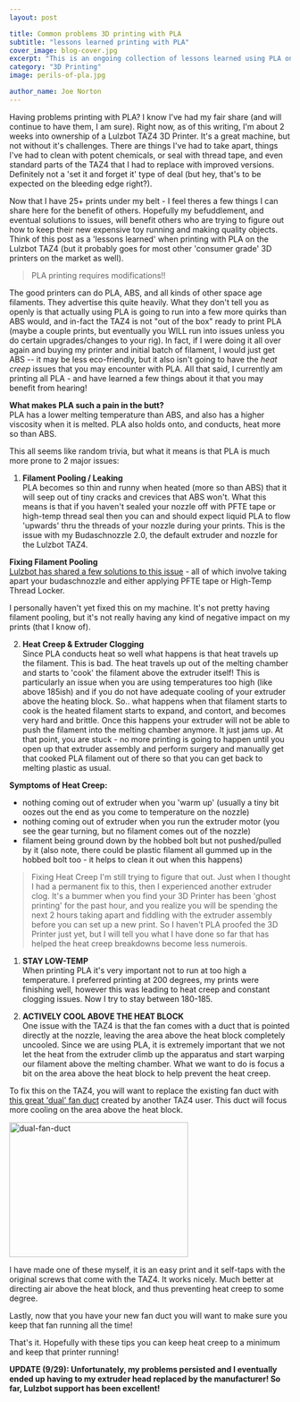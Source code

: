 ```yaml
---
layout: post

title: Common problems 3D printing with PLA
subtitle: "lessons learned printing with PLA"
cover_image: blog-cover.jpg
excerpt: "This is an ongoing collection of lessons learned using PLA on 3D printers (specifically, the Lulzbot TAZ4). Hopefully my befuddlement, and eventual solutions, to some of the most common issues such as Heat Creep, Extruder Clogging, and Filament Leaking/Pooling will benefit others."
category: "3D Printing"
image: perils-of-pla.jpg

author_name: Joe Norton
---  
```

Having problems printing with PLA? I know I've had my fair share (and will continue to have them, I am sure). Right now, as of this writing, I'm about 2 weeks into ownership of a Lulzbot TAZ4 3D Printer. It's a great machine, but not without it's challenges. There are things I've had to take apart, things I've had to clean with potent chemicals, or seal with thread tape, and even standard parts of the TAZ4 that I had to replace with improved versions. Definitely not a 'set it and forget it' type of deal (but hey, that's to be expected on the bleeding edge right?).

Now that I have 25+ prints under my belt - I feel theres a few things I can share here for the benefit of others. Hopefully my befuddlement, and eventual solutions to issues, will benefit others who are trying to figure out how to keep their new expensive toy running and making quality objects. Think of this post as a 'lessons learned' when printing with PLA on the Lulzbot TAZ4 (but it probably goes for most other 'consumer grade' 3D printers on the market as well).

> PLA printing requires modifications!!

The good printers can do PLA, ABS, and all kinds of other space age filaments. They advertise this quite heavily. What they don't tell you as openly is that actually using PLA is going to run into a few more quirks than ABS would, and in-fact the TAZ4 is not "out of the box" ready to print PLA (maybe a couple prints, but eventually you WILL run into issues unless you do certain upgrades/changes to your rig). In fact, if I were doing it all over again and buying my printer and initial batch of filament, I would just get ABS -- it may be less eco-friendly, but it also isn't going to have the _heat creep_ issues that you may encounter with PLA. All that said, I currently am printing all PLA - and have learned a few things about it that you may benefit from hearing!

**What makes PLA such a pain in the butt?**  
PLA has a lower melting temperature than ABS, and also has a higher viscosity when it is melted. PLA also holds onto, and conducts, heat more so than ABS. 

This all seems like random trivia, but what it means is that PLA is much more prone to 2 major issues:

1. __Filament Pooling / Leaking__   
PLA becomes so thin and runny when heated (more so than ABS) that it will seep out of tiny cracks and crevices that ABS won't. What this means is that if you haven't sealed your nozzle off with PFTE tape or high-temp thread seal then you can and should expect liquid PLA to flow 'upwards' thru the threads of your nozzle during your prints. This is the issue with my Budaschnozzle 2.0, the default extruder and nozzle for the Lulzbot TAZ4. 

__Fixing Filament Pooling__  
<a href="https://www.lulzbot.com/support/budaschnozzle-20-pla-solution">Lulzbot has shared a few solutions to this issue</a> - all of which involve taking apart your budaschnozzle and either applying PFTE tape or High-Temp Thread Locker.  

I personally haven't yet fixed this on my machine. It's not pretty having filament pooling, but it's not really having any kind of negative impact on my prints (that I know of).

2. __Heat Creep & Extruder Clogging__  
Since PLA conducts heat so well what happens is that heat travels up the filament. This is bad. The heat travels up out of the melting chamber and starts to 'cook' the filament above the extruder itself! This is particularly an issue when you are using temperatures too high (like above 185ish) and if you do not have adequate cooling of your extruder above the heating block. So.. what happens when that filament starts to cook is the heated filament starts to expand, and contort, and becomes very hard and brittle. Once this happens your extruder will not be able to push the filament into the melting chamber anymore. It just jams up. At that point, you are stuck - no more printing is going to happen until you open up that extruder assembly and perform surgery and manually get that cooked PLA filament out of there so that you can get back to melting plastic as usual.

__Symptoms of Heat Creep:__
* nothing coming out of extruder when you 'warm up' (usually a tiny bit oozes out the end as you come to temperature on the nozzle)
* nothing coming out of extruder when you run the extruder motor (you see the gear turning, but no filament comes out of the nozzle)
* filament being ground down by the hobbed bolt but not pushed/pulled by it (also note, there could be plastic filament all gummed up in the hobbed bolt too - it helps to clean it out when this happens)

> Fixing Heat Creep
I'm still trying to figure that out. Just when I thought I had a permanent fix to this, then I experienced another extruder clog. It's a bummer when you find your 3D Printer has been 'ghost printing' for the past hour, and you realize you will be spending the next 2 hours taking apart and fiddling with the extruder assembly before you can set up a new print. So I haven't PLA proofed the 3D Printer just yet, but I will tell you what I have done so far that has helped the heat creep breakdowns become less numerois.  

1. __STAY LOW-TEMP__  
When printing PLA it's very important not to run at too high a temperature. I preferred printing at 200 degrees, my prints were finishing well, however this was leading to heat creep and constant clogging issues. Now I try to stay between 180-185.

2. __ACTIVELY COOL ABOVE THE HEAT BLOCK__  
One issue with the TAZ4 is that the fan comes with a duct that is pointed directly at the nozzle, leaving the area above the heat block completely uncooled. Since we are using PLA, it is extremely important that we not let the heat from the extruder climb up the apparatus and start warping our filament above the melting chamber. What we want to do is focus a bit on the area above the heat block to help prevent the heat creep. 

To fix this on the TAZ4, you will want to replace the existing fan duct with <a href="http://www.thingiverse.com/thing:374906">this great 'dual' fan duct</a> created by another TAZ4 user. This duct will focus more cooling on the area above the heat block.

<a href="https://www.flickr.com/photos/126939770@N02/15252953945" title="dual-fan-duct by Joe Norton, on Flickr"><img src="https://farm4.staticflickr.com/3882/15252953945_d824131f9d_n.jpg" width="320" height="241" alt="dual-fan-duct"></a>

I have made one of these myself, it is an easy print and it self-taps with the original screws that come with the TAZ4. It works nicely. Much better at directing air above the heat block, and thus preventing heat creep to some degree.

Lastly, now that you have your new fan duct you will want to make sure you keep that fan running all the time!  

That's it. Hopefully with these tips you can keep heat creep to a minimum and keep that printer running!

__UPDATE (9/29):  Unfortunately, my problems persisted and I eventually ended up having to my extruder head replaced by the manufacturer! So far, Lulzbot support has been excellent!__